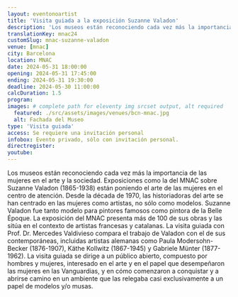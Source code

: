 ```yaml
---
layout: eventonoartist
title: 'Visita guiada a la exposición Suzanne Valadon'
description: 'Los museos están reconociendo cada vez más la importancia de las mujeres en el arte y la sociedad. Exposiciones como la del MNAC sobre Suzanne Valadon (1865-1938) están poniendo el arte de las mujeres en el centro de atención.'
translationKey: mnac24
customSlug: mnac-suzanne-valadon
venue: [mnac]
city: Barcelona
location: MNAC
date: 2024-05-31 18:00:00
opening: 2024-05-31 17:45:00
ending: 2024-05-31 19:30:00
deadline: 2024-05-30 11:00:00
calcDuration: 1.5
program:
images: # complete path for eleventy img srcset output, alt required
  featured: ./src/assets/images/venues/bcn-mnac.jpg
  alt: Fachada del Museo
type: 'Visita guiada'
access: Se requiere una invitación personal
infobox: Evento privado, sólo con invitación personal.
directregister:
youtube:
---
```


Los museos están reconociendo cada vez más la importancia de las mujeres en el arte y la sociedad. Exposiciones como la del MNAC sobre Suzanne Valadon (1865-1938) están poniendo el arte de las mujeres en el centro de atención. Desde la década de 1970, las historiadoras del arte se han centrado en las mujeres como artistas, no sólo como modelos. Suzanne Valadon fue tanto modelo para pintores famosos como pintora de la Belle Époque. La exposición del MNAC presenta más de 100 de sus obras y las sitúa en el contexto de artistas francesas y catalanas. La visita guiada con Prof. Dr. Mercedes Valdivieso compara el trabajo de Valadon con el de sus contemporáneas, incluidas artistas alemanas como Paula Modersohn-Becker (1876-1907), Käthe Kollwitz (1867-1945) y Gabriele Münter (1877-1962). La visita guiada se dirige a un público abierto, compuesto por hombres y mujeres, interesado en el arte y en el papel que desempeñaron las mujeres en las Vanguardias, y en cómo comenzaron a conquistar y a abrirse camino en un ambiente que las relegaba casi exclusivamente a un papel de modelos y/o musas.
